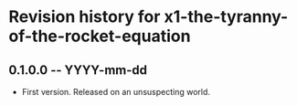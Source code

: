 # Revision history for x1-the-tyranny-of-the-rocket-equation

## 0.1.0.0 -- YYYY-mm-dd

* First version. Released on an unsuspecting world.
